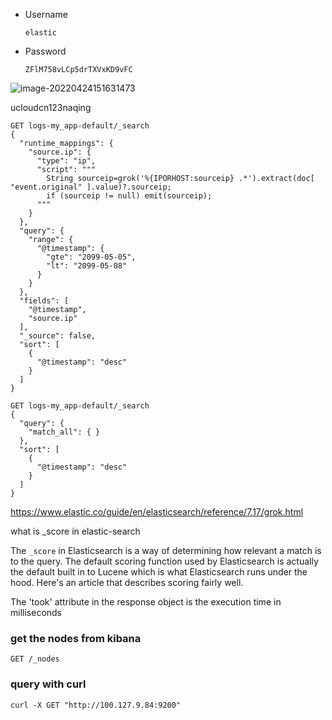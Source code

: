 



- Username

  `elastic`

- Password

  `ZFlM758vLCp5drTXVxKD9vFC`



![image-20220424151631473](/Users/kestrel/developer/nrookie.github.io/collections/database/elsticsearch/image-20220424151631473.png)



ucloudcn123naqing







``` shell
GET logs-my_app-default/_search
{
  "runtime_mappings": {
    "source.ip": {
      "type": "ip",
      "script": """
        String sourceip=grok('%{IPORHOST:sourceip} .*').extract(doc[ "event.original" ].value)?.sourceip;
        if (sourceip != null) emit(sourceip);
      """
    }
  },
  "query": {
    "range": {
      "@timestamp": {
        "gte": "2099-05-05",
        "lt": "2099-05-08"
      }
    }
  },
  "fields": [
    "@timestamp",
    "source.ip"
  ],
  "_source": false,
  "sort": [
    {
      "@timestamp": "desc"
    }
  ]
}
```





``` shell
GET logs-my_app-default/_search
{
  "query": {
    "match_all": { }
  },
  "sort": [
    {
      "@timestamp": "desc"
    }
  ]
}
```





https://www.elastic.co/guide/en/elasticsearch/reference/7.17/grok.html







what is _score in elastic-search



The `_score` in Elasticsearch is a way of determining how relevant a match is to the query. The default scoring function used by Elasticsearch is actually the default built in to Lucene which is what Elasticsearch runs under the hood. Here's an article that describes scoring fairly well.





The 'took' attribute in the response object is the execution time in milliseconds







### get the nodes from kibana



``` shell
GET /_nodes
```





### query with curl



``` shell
curl -X GET "http://100.127.9.84:9200"
```

